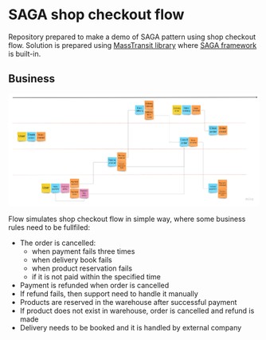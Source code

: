 # SAGA shop checkout flow

Repository prepared to make a demo of SAGA pattern using shop checkout flow. Solution is prepared using [MassTransit library](https://masstransit-project.com/) where [SAGA framework](https://masstransit-project.com/usage/sagas/automatonymous.html) is built-in. 

## Business

![SAGA Flow](/docs/saga-shop-checkout-flow.jpeg)

Flow simulates shop checkout flow in simple way, where some business rules need to be fullfiled:
- The order is cancelled:
    - when payment fails three times
    - when delivery book fails
    - when product reservation fails
    - if it is not paid within the specified time
- Payment is refunded when order is cancelled
- If refund fails, then support need to handle it manually
- Products are reserved in the warehouse after successful payment
- If product does not exist in warehouse, order is cancelled and refund is made
- Delivery needs to be booked and it is handled by external company